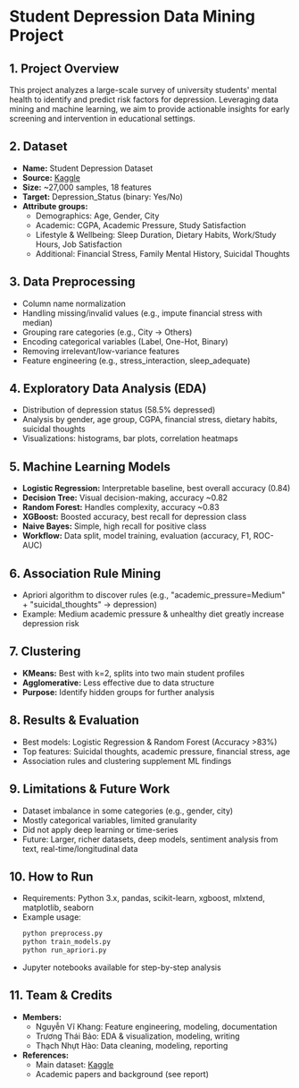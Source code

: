 # Student Depression Data Mining Project

## 1. Project Overview
This project analyzes a large-scale survey of university students' mental health to identify and predict risk factors for depression. Leveraging data mining and machine learning, we aim to provide actionable insights for early screening and intervention in educational settings.

## 2. Dataset
- **Name:** Student Depression Dataset  
- **Source:** [Kaggle](https://www.kaggle.com/datasets/adilshamim8/student-depression-dataset)
- **Size:** ~27,000 samples, 18 features
- **Target:** Depression_Status (binary: Yes/No)
- **Attribute groups:**
  - Demographics: Age, Gender, City
  - Academic: CGPA, Academic Pressure, Study Satisfaction
  - Lifestyle & Wellbeing: Sleep Duration, Dietary Habits, Work/Study Hours, Job Satisfaction
  - Additional: Financial Stress, Family Mental History, Suicidal Thoughts

## 3. Data Preprocessing
- Column name normalization
- Handling missing/invalid values (e.g., impute financial stress with median)
- Grouping rare categories (e.g., City → Others)
- Encoding categorical variables (Label, One-Hot, Binary)
- Removing irrelevant/low-variance features
- Feature engineering (e.g., stress_interaction, sleep_adequate)

## 4. Exploratory Data Analysis (EDA)
- Distribution of depression status (58.5% depressed)
- Analysis by gender, age group, CGPA, financial stress, dietary habits, suicidal thoughts
- Visualizations: histograms, bar plots, correlation heatmaps

## 5. Machine Learning Models
- **Logistic Regression:** Interpretable baseline, best overall accuracy (0.84)
- **Decision Tree:** Visual decision-making, accuracy ~0.82
- **Random Forest:** Handles complexity, accuracy ~0.83
- **XGBoost:** Boosted accuracy, best recall for depression class
- **Naive Bayes:** Simple, high recall for positive class
- **Workflow:** Data split, model training, evaluation (accuracy, F1, ROC-AUC)

## 6. Association Rule Mining
- Apriori algorithm to discover rules (e.g., "academic_pressure=Medium" + "suicidal_thoughts" → depression)
- Example: Medium academic pressure & unhealthy diet greatly increase depression risk

## 7. Clustering
- **KMeans:** Best with k=2, splits into two main student profiles
- **Agglomerative:** Less effective due to data structure
- **Purpose:** Identify hidden groups for further analysis

## 8. Results & Evaluation
- Best models: Logistic Regression & Random Forest (Accuracy >83%)
- Top features: Suicidal thoughts, academic pressure, financial stress, age
- Association rules and clustering supplement ML findings

## 9. Limitations & Future Work
- Dataset imbalance in some categories (e.g., gender, city)
- Mostly categorical variables, limited granularity
- Did not apply deep learning or time-series
- Future: Larger, richer datasets, deep models, sentiment analysis from text, real-time/longitudinal data

## 10. How to Run
- Requirements: Python 3.x, pandas, scikit-learn, xgboost, mlxtend, matplotlib, seaborn
- Example usage:
    ```bash
    python preprocess.py
    python train_models.py
    python run_apriori.py
    ```
- Jupyter notebooks available for step-by-step analysis

## 11. Team & Credits
- **Members:**
    - Nguyễn Vĩ Khang: Feature engineering, modeling, documentation
    - Trương Thái Bảo: EDA & visualization, modeling, writing
    - Thạch Nhựt Hào: Data cleaning, modeling, reporting
- **References:**
    - Main dataset: [Kaggle](https://www.kaggle.com/datasets/adilshamim8/student-depression-dataset)
    - Academic papers and background (see report)
